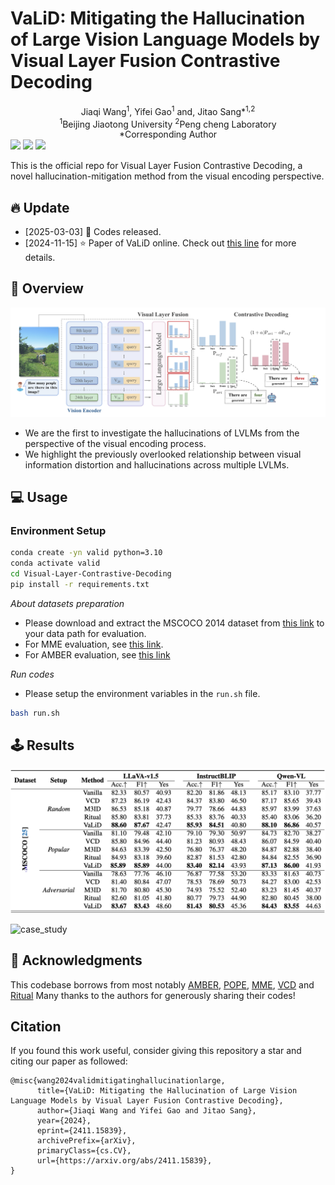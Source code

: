 # VaLiD: Mitigating the Hallucination of Large Vision Language Models by Visual Layer Fusion Contrastive Decoding
<div align="center">
Jiaqi Wang<sup>1</sup>, Yifei Gao<sup>1</sup> and, Jitao Sang*<sup>1,2</sup>
</div>
<div align="center">
<sup>1</sup>Beijing Jiaotong University    <sup>2</sup>Peng cheng Laboratory
</div>
<div align="center">
*Corresponding Author
</div>

<!-- Arxiv Link, Project Link -->
<div style='display:flex; gap: 0.25rem; '>
<a href="https://arxiv.org/abs/2411.15839"><img src="https://img.shields.io/badge/arXiv-2411.15839-b31b1b.svg"></a>
<a href="https://github.com/LucusFigoGao"><img src="https://img.shields.io/badge/Project%20Page-online-brightgreen"></a>
<a href='LICENSE'><img src='https://img.shields.io/badge/License-MIT-blue.svg'></a>
</div>

<!-- **V**isu**a**l **L**ayer Fus**i**on Contrastive **D**ecoding (VaLiD). -->

This is the official repo for Visual Layer Fusion Contrastive Decoding, a novel hallucination-mitigation method from the visual encoding perspective.

## 🔥 Update
- [2025-03-03] 🚀 Codes released.
- [2024-11-15] ⭐️ Paper of VaLiD online. Check out [this line](https://arxiv.org/abs/2411.15839) for more details.

## 🎯 Overview
![framework](./figure/framework.jpg)
- We are the first to investigate the hallucinations of LVLMs from the perspective of the visual encoding process.
- We highlight the previously overlooked relationship between visual information distortion and hallucinations across multiple LVLMs.

## 💻 Usage
### Environment Setup
```bash
conda create -yn valid python=3.10
conda activate valid
cd Visual-Layer-Contrastive-Decoding
pip install -r requirements.txt
```
*About datasets preparation*
- Please download and extract the MSCOCO 2014 dataset from [this link](https://cocodataset.org/) to your data path for evaluation.
- For MME evaluation, see [this link](https://github.com/BradyFU/Awesome-Multimodal-Large-Language-Models/tree/Evaluation).
- For AMBER evaluation, see [this link](https://github.com/junyangwang0410/AMBER/tree/master)

*Run codes*
- Please setup the environment variables in the `run.sh` file.
```bash
bash run.sh
```

## 🕹️ Results

![pope_results](./figure/POPE.jpg)


![case_study](./figure/case_study.jpg)

## 🙏 Acknowledgments
This codebase borrows from most notably [AMBER](https://github.com/junyangwang0410/AMBER/tree/master), [POPE](https://github.com/RUCAIBox/POPE), [MME](https://arxiv.org/html/2306.13394v4), [VCD](https://github.com/DAMO-NLP-SG/VCD) and [Ritual](https://github.com/sangminwoo/RITUAL) Many thanks to the authors for generously sharing their codes!


## Citation
If you found this work useful, consider giving this repository a star and citing our paper as followed:

```
@misc{wang2024validmitigatinghallucinationlarge,
      title={VaLiD: Mitigating the Hallucination of Large Vision Language Models by Visual Layer Fusion Contrastive Decoding}, 
      author={Jiaqi Wang and Yifei Gao and Jitao Sang},
      year={2024},
      eprint={2411.15839},
      archivePrefix={arXiv},
      primaryClass={cs.CV},
      url={https://arxiv.org/abs/2411.15839}, 
}
```
